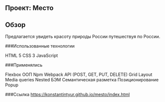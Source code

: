 ## Проект: Место

## Обзор

Предлагается увидеть красоту природы России путешествуя по России.



###Использованные технологии

HTML 5
CSS 3
JavaScript

###Применялись

Flexbox
ООП
Npm
Webpack
API (POST, GET, PUT, DELETE)
Grid Layout
Media queries
Nested БЭМ
Семантическая разметка
Позиционирование
Popup


###Ссылка
https://konstantintyur.github.io/mesto/index.html
